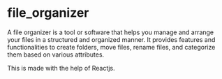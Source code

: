 # file_organizer
A file organizer is a tool or software that helps you manage and arrange your files in a structured and organized manner.
It provides features and functionalities to create folders, move files, rename files, and categorize them based on various attributes.

This is made with the help of Reactjs.
